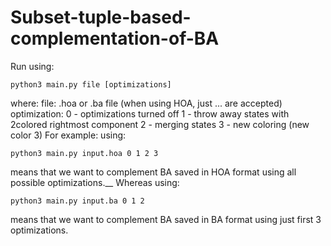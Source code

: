 # Subset-tuple-based-complementation-of-BA

Run using:
  ```
  python3 main.py file [optimizations]
  ```
  where:
    file: .hoa or .ba file  (when using HOA, just ... are accepted)
    optimization:  0 - optimizations turned off
                   1 - throw away states with 2colored rightmost component
                   2 - merging states
                   3 - new coloring (new color 3)
For example:
  using:
  ```
  python3 main.py input.hoa 0 1 2 3
  ```
  means that we want to complement BA saved in HOA format using all possible optimizations.__
  Whereas using:
   ```
  python3 main.py input.ba 0 1 2
  ```
  means that we want to complement BA saved in BA format using just first 3 optimizations.
